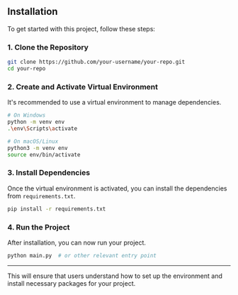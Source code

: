 ## Installation

To get started with this project, follow these steps:

### 1. Clone the Repository

```bash
git clone https://github.com/your-username/your-repo.git
cd your-repo
```

### 2. Create and Activate Virtual Environment

It's recommended to use a virtual environment to manage dependencies.

```bash
# On Windows
python -m venv env
.\env\Scripts\activate

# On macOS/Linux
python3 -m venv env
source env/bin/activate
```

### 3. Install Dependencies

Once the virtual environment is activated, you can install the dependencies from `requirements.txt`.

```bash
pip install -r requirements.txt
```

### 4. Run the Project

After installation, you can now run your project.

```bash
python main.py  # or other relevant entry point
```

---

This will ensure that users understand how to set up the environment and install necessary packages for your project.
